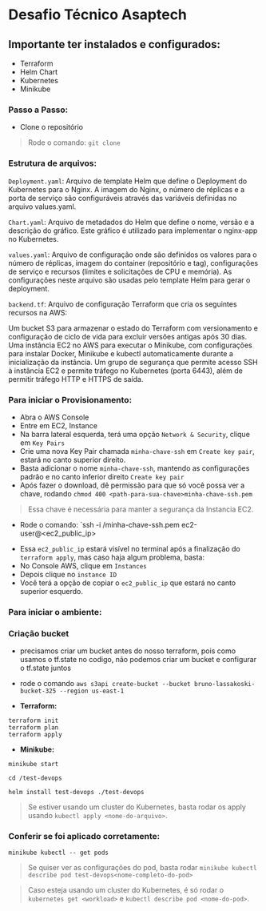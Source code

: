 # Desafio Técnico Asaptech

## Importante ter instalados e configurados:

- Terraform
- Helm Chart
- Kubernetes
- Minikube 

### Passo a Passo:

- Clone o repositório
> Rode o comando: `git clone `

### Estrutura de arquivos:

`Deployment.yaml`: Arquivo de template Helm que define o Deployment do Kubernetes para o Nginx. A imagem do Nginx, o número de réplicas e a porta de serviço são configuráveis através das variáveis definidas no arquivo values.yaml.

`Chart.yaml`: Arquivo de metadados do Helm que define o nome, versão e a descrição do gráfico. Este gráfico é utilizado para implementar o nginx-app no Kubernetes.

`values.yaml`: Arquivo de configuração onde são definidos os valores para o número de réplicas, imagem do container (repositório e tag), configurações de serviço e recursos (limites e solicitações de CPU e memória). As configurações neste arquivo são usadas pelo template Helm para gerar o deployment.

`backend.tf`: Arquivo de configuração Terraform que cria os seguintes recursos na AWS:

Um bucket S3 para armazenar o estado do Terraform com versionamento e configuração de ciclo de vida para excluir versões antigas após 30 dias.
Uma instância EC2 no AWS para executar o Minikube, com configurações para instalar Docker, Minikube e kubectl automaticamente durante a inicialização da instância.
Um grupo de segurança que permite acesso SSH à instância EC2 e permite tráfego no Kubernetes (porta 6443), além de permitir tráfego HTTP e HTTPS de saída.

### Para iniciar o Provisionamento:

- Abra o AWS Console
- Entre em EC2, Instance
- Na barra lateral esquerda, terá uma opção `Network & Security`, clique em `Key Pairs`
- Crie uma nova Key Pair chamada `minha-chave-ssh` em `Create key pair`, estará no canto superior direito.
- Basta adicionar o nome `minha-chave-ssh`, mantendo as configurações padrão e no canto inferior direito `Create key pair`
- Após fazer o download, dê permissão para que só você possa ver a chave, rodando `chmod 400 <path-para-sua-chave>minha-chave-ssh.pem`
> Essa chave é necessária para manter a segurança da Instancia EC2.
+ Rode o comando: `ssh -i <path-para-sua-chave>/minha-chave-ssh.pem ec2-user@<ec2_public_ip>
- Essa `ec2_public_ip` estará visível no terminal após a finalização do `terraform apply`, mas caso haja algum problema, basta: 
 - No Console AWS, clique em `Instances`
 - Depois clique no `instance ID` 
 - Você terá a opção de copiar o `ec2_public_ip` que estará no canto superior esquerdo.

### Para iniciar o ambiente:

### Criação bucket

- precisamos criar um bucket antes do nosso terraform, pois como usamos o tf.state no codigo, não podemos criar um bucket e configurar o tf.state juntos
- rode o comando
`aws s3api create-bucket --bucket bruno-lassakoski-bucket-325 --region us-east-1`

- **Terraform:**

```
terraform init
terraform plan
terraform apply
```

- **Minikube:**

```
minikube start

cd /test-devops

helm install test-devops ./test-devops
```

> Se estiver usando um cluster do Kubernetes, basta rodar os apply usando `kubectl apply <nome-do-arquivo>`.

### Conferir se foi aplicado corretamente:

```
minikube kubectl -- get pods
```
> Se quiser ver as configurações do pod, basta rodar `minikube kubectl describe pod test-devops<nome-completo-do-pod>`

> Caso esteja usando um cluster do Kubernetes, é só rodar o `kubernetes get <workload>` e `kubectl describe pod <nome-do-pod>`.
